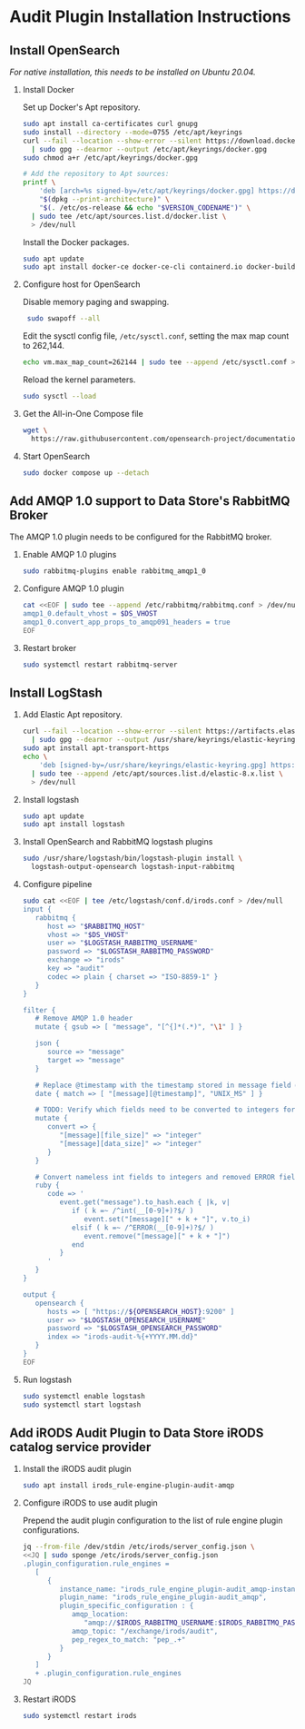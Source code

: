 # Audit Plugin Installation Instructions

## Install OpenSearch

_For native installation, this needs to be installed on Ubuntu 20.04._

1. Install Docker

   Set up Docker's Apt repository.

   ```bash
   sudo apt install ca-certificates curl gnupg
   sudo install --directory --mode=0755 /etc/apt/keyrings
   curl --fail --location --show-error --silent https://download.docker.com/linux/ubuntu/gpg \
     | sudo gpg --dearmor --output /etc/apt/keyrings/docker.gpg
   sudo chmod a+r /etc/apt/keyrings/docker.gpg

   # Add the repository to Apt sources:
   printf \
       'deb [arch=%s signed-by=/etc/apt/keyrings/docker.gpg] https://download.docker.com/linux/ubuntu %s stable\n' \
       "$(dpkg --print-architecture)" \
       "$(. /etc/os-release && echo "$VERSION_CODENAME")" \
     | sudo tee /etc/apt/sources.list.d/docker.list \
     > /dev/null
   ```

   Install the Docker packages.

   ```bash
   sudo apt update
   sudo apt install docker-ce docker-ce-cli containerd.io docker-buildx-plugin docker-compose-plugin
   ```

1. Configure host for OpenSearch

   Disable memory paging and swapping.

   ```bash
    sudo swapoff --all
   ```

    Edit the sysctl config file, `/etc/sysctl.conf`, setting the max map count to 262,144.

    ```bash
    echo vm.max_map_count=262144 | sudo tee --append /etc/sysctl.conf > /dev/null
    ```

    Reload the kernel parameters.

    ```bash
   sudo sysctl --load
    ```

1. Get the All-in-One Compose file

   ```bash
   wget \
     https://raw.githubusercontent.com/opensearch-project/documentation-website/2.9/assets/examples/docker-compose.yml
   ```

1. Start OpenSearch

   ```bash
   sudo docker compose up --detach
   ```

## Add AMQP 1.0 support to Data Store's RabbitMQ Broker

The AMQP 1.0 plugin needs to be configured for the RabbitMQ broker.

1. Enable AMQP 1.0 plugins

   ```bash
   sudo rabbitmq-plugins enable rabbitmq_amqp1_0
   ```

1. Configure AMQP 1.0 plugin

   ```bash
   cat <<EOF | sudo tee --append /etc/rabbitmq/rabbitmq.conf > /dev/null
   amqp1_0.default_vhost = $DS_VHOST
   amqp1_0.convert_app_props_to_amqp091_headers = true
   EOF
   ```

1. Restart broker

   ```bash
   sudo systemctl restart rabbitmq-server
   ```

## Install LogStash

1. Add Elastic Apt repository.

   ```bash
   curl --fail --location --show-error --silent https://artifacts.elastic.co/GPG-KEY-elasticsearch \
     | sudo gpg --dearmor --output /usr/share/keyrings/elastic-keyring.gpg
   sudo apt install apt-transport-https
   echo \
       'deb [signed-by=/usr/share/keyrings/elastic-keyring.gpg] https://artifacts.elastic.co/packages/8.x/apt stable main' \
     | sudo tee --append /etc/apt/sources.list.d/elastic-8.x.list \
     > /dev/null
   ```

1. Install logstash

   ```bash
   sudo apt update
   sudo apt install logstash
   ```

1. Install OpenSearch and RabbitMQ logstash plugins

   ```bash
   sudo /usr/share/logstash/bin/logstash-plugin install \
     logstash-output-opensearch logstash-input-rabbitmq
   ```

1. Configure pipeline

   ```bash
   sudo cat <<EOF | tee /etc/logstash/conf.d/irods.conf > /dev/null
   input {
      rabbitmq {
         host => "$RABBITMQ_HOST"
         vhost => "$DS_VHOST"
         user => "$LOGSTASH_RABBITMQ_USERNAME"
         password => "$LOGSTASH_RABBITMQ_PASSWORD"
         exchange => "irods"
         key => "audit"
         codec => plain { charset => "ISO-8859-1" }
      }
   }

   filter {
      # Remove AMQP 1.0 header
      mutate { gsub => [ "message", "[^{]*(.*)", "\1" ] }

      json {
         source => "message"
         target => "message"
      }

      # Replace @timestamp with the timestamp stored in message field @timestamp
      date { match => [ "[message][@timestamp]", "UNIX_MS" ] }

      # TODO: Verify which fields need to be converted to integers for iRODS 4.3.1
      mutate {
         convert => {
            "[message][file_size]" => "integer"
            "[message][data_size]" => "integer"
         }
      }

      # Convert nameless int fields to integers and removed ERROR fields
      ruby {
         code => '
            event.get("message").to_hash.each { |k, v|
               if ( k =~ /^int(__[0-9]+)?$/ )
                  event.set("[message][" + k + "]", v.to_i)
               elsif ( k =~ /^ERROR(__[0-9]+)?$/ )
                  event.remove("[message][" + k + "]")
               end
            }
         '
      }
   }

   output {
      opensearch {
         hosts => [ "https://${OPENSEARCH_HOST}:9200" ]
         user => "$LOGSTASH_OPENSEARCH_USERNAME"
         password => "$LOGSTASH_OPENSEARCH_PASSWORD"
         index => "irods-audit-%{+YYYY.MM.dd}"
      }
   }
   EOF
   ```

1. Run logstash

   ```bash
   sudo systemctl enable logstash
   sudo systemctl start logstash
   ```

## Add iRODS Audit Plugin to Data Store iRODS catalog service provider

1. Install the iRODS audit plugin

   ```bash
   sudo apt install irods_rule-engine-plugin-audit-amqp
   ```

1. Configure iRODS to use audit plugin

   Prepend the audit plugin configuration to the list of rule engine plugin configurations.

   ```bash
   jq --from-file /dev/stdin /etc/irods/server_config.json \
   <<JQ | sudo sponge /etc/irods/server_config.json
   .plugin_configuration.rule_engines =
      [
         {
            instance_name: "irods_rule_engine_plugin-audit_amqp-instance",
            plugin_name: "irods_rule_engine_plugin-audit_amqp",
            plugin_specific_configuration : {
               amqp_location:
                  "amqp://$IRODS_RABBITMQ_USERNAME:$IRODS_RABBITMQ_PASSWORD@$RABBITMQ_HOST:5672",
               amqp_topic: "/exchange/irods/audit",
               pep_regex_to_match: "pep_.+"
            }
         }
      ]
      + .plugin_configuration.rule_engines
   JQ
   ```

1. Restart iRODS

   ```bash
   sudo systemctl restart irods
   ```
